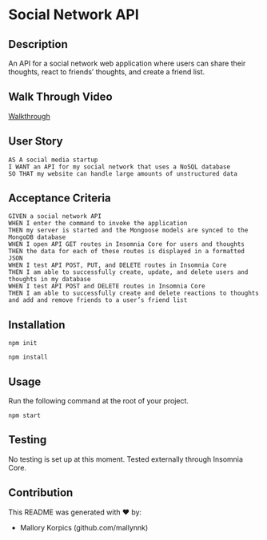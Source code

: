# Social Network API

## Description
An API for a social network web application where users can share their thoughts, react to friends’ thoughts, and create a friend list.

## Walk Through Video
[Walkthrough](https://drive.google.com/file/d/1RpZcmQNjRYAyPbU5yAEzBk1VPseQKPVB/view)


## User Story
```
AS A social media startup
I WANT an API for my social network that uses a NoSQL database
SO THAT my website can handle large amounts of unstructured data
```

## Acceptance Criteria
```
GIVEN a social network API
WHEN I enter the command to invoke the application
THEN my server is started and the Mongoose models are synced to the MongoDB database
WHEN I open API GET routes in Insomnia Core for users and thoughts
THEN the data for each of these routes is displayed in a formatted JSON
WHEN I test API POST, PUT, and DELETE routes in Insomnia Core
THEN I am able to successfully create, update, and delete users and thoughts in my database
WHEN I test API POST and DELETE routes in Insomnia Core
THEN I am able to successfully create and delete reactions to thoughts and add and remove friends to a user’s friend list
```

## Installation
`npm init`

`npm install`

## Usage
Run the following command at the root of your project.

`npm start`

## Testing
No testing is set up at this moment. Tested externally through Insomnia Core.

## Contribution
This README was generated with ❤️ by:
- Mallory Korpics (github.com/mallynnk)